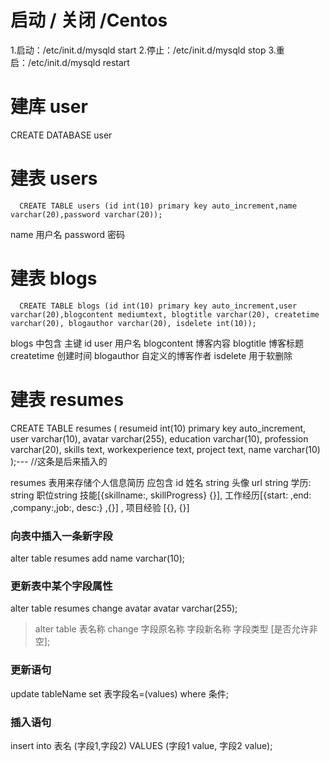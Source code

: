 # 启动 / 关闭  /Centos
1.启动：/etc/init.d/mysqld start
2.停止：/etc/init.d/mysqld stop
3.重启：/etc/init.d/mysqld restart
# 建库 user
CREATE DATABASE user

# 建表 users
```
  CREATE TABLE users (id int(10) primary key auto_increment,name varchar(20),password varchar(20));
```
name 用户名   password 密码

# 建表 blogs

```
  CREATE TABLE blogs (id int(10) primary key auto_increment,user varchar(20),blogcontent mediumtext, blogtitle varchar(20), createtime varchar(20), blogauthor varchar(20), isdelete int(10));

```
blogs 中包含 主键 id  user 用户名 blogcontent 博客内容 blogtitle 博客标题 createtime 创建时间 blogauthor 自定义的博客作者 isdelete 用于软删除



# 建表 resumes
 CREATE TABLE resumes (
   resumeid int(10) primary key auto_increment, 
   user varchar(10),
   avatar varchar(255),
   education varchar(10), 
   profession varchar(20),
   skills text, 
   workexperience text, 
   project text,
   name varchar(10) 
  );--- //这条是后来插入的
 
resumes 表用来存储个人信息简历 应包含 id 姓名 string  头像 url string 学历: string 职位string  技能[{skillname:, skillProgress} {}],  工作经历[{start: ,end: ,company:,job:, desc:} ,{}] , 项目经验 [{}, {}]

### 向表中插入一条新字段 
alter table resumes add name varchar(10);

### 更新表中某个字段属性
 alter table resumes change avatar avatar varchar(255);
 >alter table 表名称 change 字段原名称 字段新名称 字段类型 [是否允许非空];
### 更新语句
update tableName set 表字段名=(values) where 条件;

### 插入语句
insert into 表名 (字段1,字段2) VALUES (字段1 value, 字段2 value);